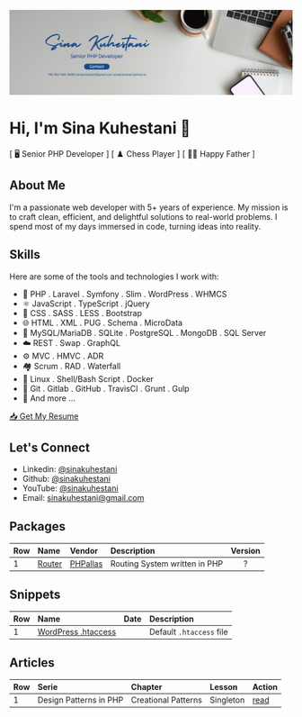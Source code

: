 [![Tux, the Linux mascot](banner.png)](https://linkedin.com/in/sina-kuhestani/)
# Hi, I'm Sina Kuhestani 👋

[ 🖥️ Senior PHP Developer ] [ ♟️ Chess Player ] [ 👨‍🍼 Happy Father ]


## About Me

I'm a passionate web developer with 5+ years of experience. My mission is to craft clean, efficient, and delightful solutions to real-world problems. I spend most of my days immersed in code, turning ideas into reality.

## Skills

Here are some of the tools and technologies I work with:

* 🐘 PHP . Laravel . Symfony . Slim . WordPress . WHMCS
* ⚛️ JavaScript . TypeScript . jQuery
* 🎨 CSS . SASS . LESS . Bootstrap
* 🌐 HTML . XML . PUG . Schema . MicroData
* 🐬 MySQL/MariaDB . SQLite . PostgreSQL . MongoDB . SQL Server
* ☁️ REST . Swap . GraphQL
* ⚙️ MVC . HMVC . ADR
* 🏘️ Scrum . RAD . Waterfall
* 🐧 Linux . Shell/Bash Script . Docker
* 🐙 Git . Gitlab . GitHub . TravisCI . Grunt . Gulp
* 📃 And more ...

[📥 Get My Resume](https://github.com/sinakuhestani/sinakuhestani/blob/main/RESUME.md)

## Let's Connect

* Linkedin: [@sinakuhestani](https://linkedin.com/in/sina-kuhestani)
* Github: [@sinakuhestani](https://github.com/sinakuhestani)
* YouTube: [@sinakuhestani](https://youtube.com/sinakuhestani)
* Email: [sinakuhestani@gmail.com](mailto:sinakuhestani@gmail.com)


## Packages

|Row|Name|Vendor|Description|Version|
|:----|:----|:----|:----|:----:|
|1|[Router](https://github.com/PHPallas/Router/)|[PHPallas](https://github.com/PHPallas)|Routing System written in PHP|?|

## Snippets

|Row|Name|Date|Description|
|:----|:----|:----|:-----|
|1|[WordPress .htaccess](https://gist.github.com/sinakuhestani/3048a98deccaab669fd9f3442ad5acef/)||Default `.htaccess` file|

## Articles

|Row  |Serie|Chapter|Lesson|Action|
|:----|:-----|:------|:-----|:-----|
|1    |Design Patterns in PHP|Creational Patterns|Singleton|[read](https://github.com/sinakuhestani/sinakuhestani/blob/main/Design%20Patterns/Singleton.md)|
